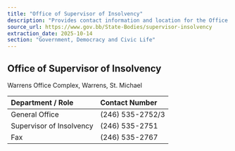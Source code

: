 ```yaml
---
title: "Office of Supervisor of Insolvency"
description: "Provides contact information and location for the Office of the Supervisor of Insolvency in Barbados."
source_url: https://www.gov.bb/State-Bodies/supervisor-insolvency
extraction_date: 2025-10-14
section: "Government, Democracy and Civic Life"
---
```


## Office of Supervisor of Insolvency

Warrens Office Complex, Warrens, St. Michael

| Department / Role        | Contact Number     |
| :----------------------- | :----------------- |
| General Office           | (246) 535-2752/3   |
| Supervisor of Insolvency | (246) 535-2751     |
| Fax                      | (246) 535-2767     |
```
